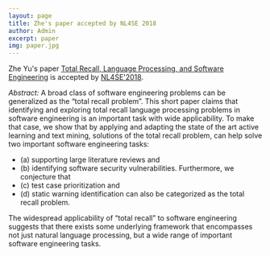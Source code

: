 ```yaml
---
layout: page
title: Zhe's paper accepted by NL4SE 2018
author: Admin
excerpt: paper
img: paper.jpg
---
```


Zhe Yu's paper [Total Recall, Language Processing, and Software Engineering](https://arxiv.org/pdf/1809.00039.pdf)
is accepted by [NL4SE'2018](https://nl4se2018.github.io/).

*Abstract:* A broad class of software engineering problems can be generalized as the “total recall problem”. This short paper claims that identifying and exploring total recall language processing problems in software engineering is an important task with wide applicability.
To make that case, we show that by applying and adapting the state of the art active learning and text mining, solutions of the total recall problem, can help solve two important software engineering tasks:
- (a) supporting large literature reviews and
- (b) identifying software security vulnerabilities. Furthermore, we conjecture that
- (c) test case prioritization and
- (d) static warning identification can also be categorized as the total recall problem.

The widespread applicability of “total recall” to software engineering suggests that there exists some underlying framework that encompasses not just natural language processing, but a wide range of important software engineering tasks.
